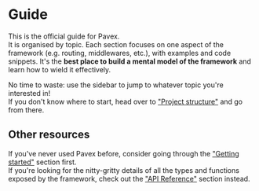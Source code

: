# Guide

This is the official guide for Pavex.  
It is organised by topic. Each section focuses on one aspect of the framework
(e.g. routing, middlewares, etc.), with examples and code snippets.
It's the **best place to build a mental model of the framework** and learn how to wield it effectively.

No time to waste: use the sidebar to jump to whatever topic you're interested in!  
If you don't know where to start, head over to ["Project structure"](project_structure/index.md) and go from there.

## Other resources

If you've never used Pavex before,
consider going through the ["Getting started"](../getting_started/index.md) section first.  
If you're looking for the nitty-gritty details of all the types and functions exposed by the framework,
check out the ["API Reference"](../api_reference/pavex/index.html) section instead.
